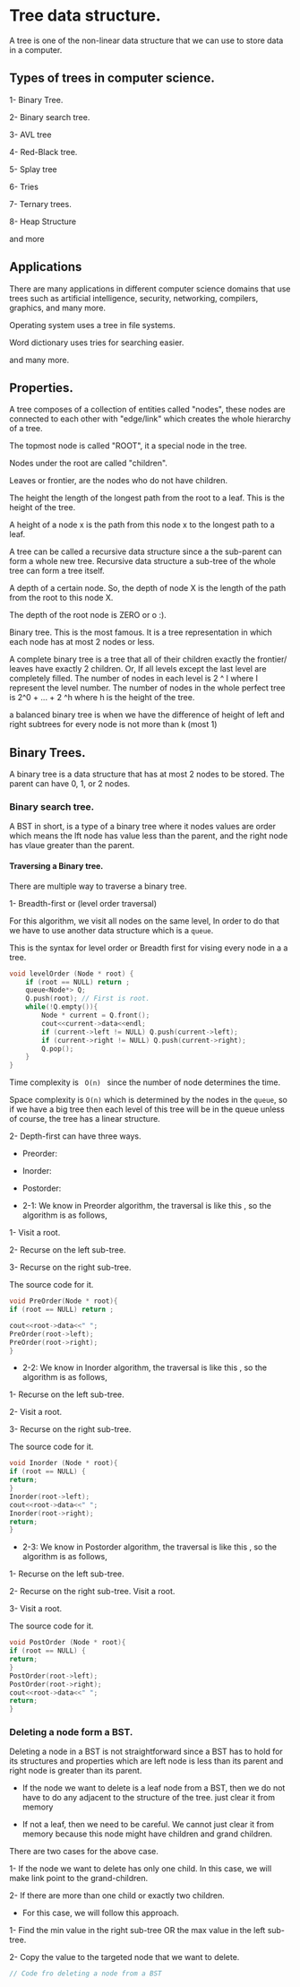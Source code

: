 # Tree data structure.

A tree is one of the non-linear data structure that we can use to store data in a computer.


## Types of trees in computer science.

1- Binary Tree.

2- Binary search tree.

3- AVL tree

4- Red-Black tree.

5- Splay tree

6- Tries

7- Ternary trees.

8- Heap Structure

and more


## Applications

There are many applications in different computer science domains that use trees such as artificial intelligence, security,
networking, compilers, graphics, and many more.

Operating system uses a tree in file systems.

Word dictionary uses tries for searching easier.

and many more.

## Properties.

A tree composes of a collection of entities called "nodes", these nodes are connected to each other with "edge/link" which creates the whole hierarchy of a tree.


The topmost node is called "ROOT", it a special node in the tree.


Nodes under the root are called "children".


Leaves or frontier, are the nodes who do not have children.


The height the length of the longest path from the root to a leaf. This is the height of the tree.


A height of a node x is the path from this node x to the longest path to a leaf.


A tree can be called a recursive data structure since a the sub-parent can form a whole new tree. Recursive data structure a sub-tree of the whole tree can form a tree itself.



A depth of a certain node. So, the depth of node X is the length of the path from the root to this node X.


The depth of the root node is ZERO or o :).



Binary tree. This is the most famous. It is a tree representation in which each node has at most 2 nodes or less.


A complete binary tree is a  tree that all of their children exactly the frontier/ leaves have exactly 2 children. Or, If all levels except the last level are completely filled. The number of nodes in each level is 2 ^ I where I represent the level number. The number of nodes in the whole perfect tree is 2^0 + ... + 2 ^h where h  is the height of the tree.


a balanced binary tree is  when we have the difference of height of left and right subtrees for every node is not more than k (most 1)


## Binary Trees.

A binary tree is a data structure that has at most 2 nodes to be stored. The parent can have 0, 1, or 2 nodes.



### Binary search tree.

A BST in short, is a type of a binary tree where it nodes values are order which means the lft node has value less than the parent, and the right node has vlaue greater than the parent.


#### Traversing a Binary tree.

There are multiple way to traverse a binary tree.


1- Breadth-first or (level order traversal)

For this algorithm, we visit all nodes on the same level, In order to do that we have to use another data structure which is a <code>queue</code>.


This is the syntax for level order or Breadth first for vising every node in a a tree.


```c++
void levelOrder (Node * root) {
    if (root == NULL) return ;
    queue<Node*> Q;
    Q.push(root); // First is root.
    while(!Q.empty()){
        Node * current = Q.front();
        cout<<current->data<<endl;
        if (current->left != NULL) Q.push(current->left);
        if (current->right != NULL) Q.push(current->right);
        Q.pop();
    }
}

```


Time complexity is <code> O(n) </code> since the number of node determines the time.

Space complexity is <code>O(n)</code> which is determined by the nodes in the  <code>queue</code>, so if we have a big tree then each level of this tree will be in the queue unless of course, the tree has a linear structure.


2- Depth-first can have three ways.

 - Preorder: <Visit><Left><Right>

 - Inorder: <Left><Visit><Right>

 - Postorder: <Left><Right><Visit>

 - 2-1: We know in Preorder algorithm, the traversal is like this <Visit><Left><Right>, so the algorithm is as follows,

 1- Visit a root.

 2- Recurse on the left sub-tree.

 3- Recurse on the right sub-tree.



The source code for it.

```c++
void PreOrder(Node * root){
if (root == NULL) return ;

cout<<root->data<<" ";
PreOrder(root->left);
PreOrder(root->right);
}
```


- 2-2: We know in Inorder algorithm, the traversal is like this <Left><Visit><Right>, so the algorithm is as follows,

1- Recurse on the left sub-tree.

2-  Visit a root.

3- Recurse on the right sub-tree.



The source code for it.

```c++
void Inorder (Node * root){
if (root == NULL) {
return;
}
Inorder(root->left);
cout<<root->data<<" ";
Inorder(root->right);
return;
}
```


- 2-3: We know in Postorder algorithm, the traversal is like this <Left><Right><Visit>, so the algorithm is as follows,

1- Recurse on the left sub-tree.

2-   Recurse on the right sub-tree. Visit a root.

3- Visit a root.


The source code for it.

```c++
void PostOrder (Node * root){
if (root == NULL) {
return;
}
PostOrder(root->left);
PostOrder(root->right);
cout<<root->data<<" ";
return;
}
```


### Deleting a node form a BST.


Deleting a node in a BST is not straightforward since a BST has to hold for its structures and properties which are left node is less than its parent and right node is greater than its parent.


- If the node we want to delete is a leaf node from  a BST, then we do not have to do any adjacent to the structure of the tree. just clear it from memory

- If not a leaf, then we need to be careful. We cannot just clear it from memory because this node might have children and grand children.

 There are two cases for the above case.

 1- If the node we want to delete has only one child. In this case, we will make link point to the grand-children.  

 2- If there are more than one child or exactly two children.

 * For this case, we will follow this approach.

  1- Find the min value in the right sub-tree OR the max value in the left sub-tree.

  2- Copy the value to the targeted node that we want to delete.


  ```c++
  // Code fro deleting a node from a BST 
  ```
